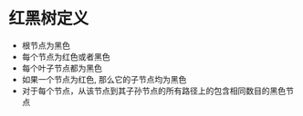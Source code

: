 # 红黑树定义
+ 根节点为黑色
+ 每个节点为红色或者黑色
+ 每个叶子节点都为黑色
+ 如果一个节点为红色, 那么它的子节点均为黑色
+ 对于每个节点，从该节点到其子孙节点的所有路径上的包含相同数目的黑色节点
